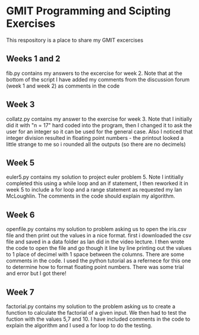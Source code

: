 # GMIT Programming and Scipting Exercises
This respository is a place to share my GMIT excercises
## Weeks 1 and 2
fib.py contains my answers to the excercise for week 2.
Note that at the bottom of the script I have added my comments from the discussion forum (week 1 and week 2) as comments in the code
## Week 3
collatz.py contains my answer to the exercise for week 3.
Note that I initially did it with "n = 17" hard coded into the program, then I changed it to ask the user for an integer so it can be used for the general case.
Also I noticed that integer division resulted in floating point numbers - the printout looked a little strange to me so i rounded all the outputs (so there are no decimels)
## Week 5
euler5.py contains my solution to project euler problem 5.
Note I intitially completed this using a while loop and an if statement, I then reworked it in week 5 to include a for loop and a range statement as requested my Ian McLoughlin. The comments in the code should explain my algorithm.
## Week 6
openfile.py contains my solution to problem asking us to open the iris.csv file and then print out the values in a nice format. first i downloaded the csv file and saved in a data folder as Ian did in the video lecture. I then wrote the code to open the file and go though it line by line printing out the values to 1 place of decimel with 1 space between the columns. There are some comments in the code. I used the python tutorial as a refernece for this one to determine how to format floating point numbers. There was some trial and error but I got there!
## Week 7
factorial.py contains my solution to the problem asking us to create a function to calculate the factorial of a given input. We then had to test the fuction with the values 5,7 and 10. I have included comments in the code to explain the algorithm and I used a for loop to do the testing.